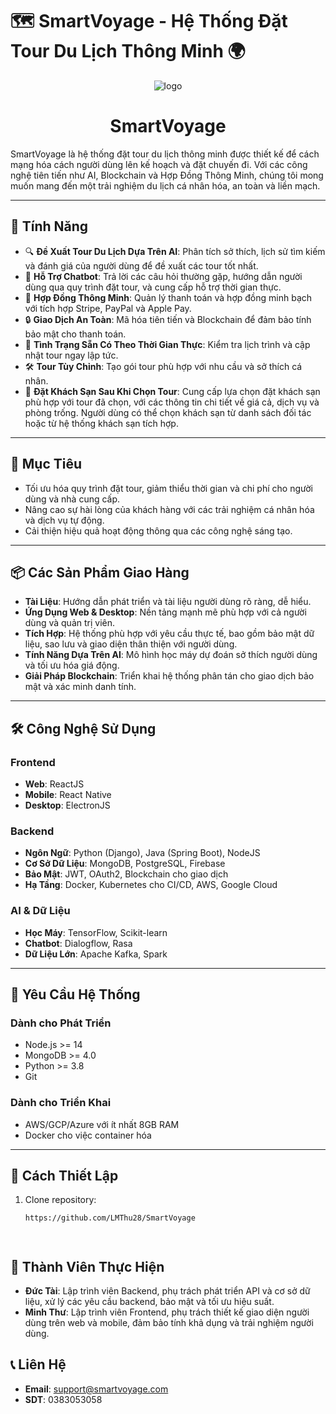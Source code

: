 # 🗺️ SmartVoyage - Hệ Thống Đặt Tour Du Lịch Thông Minh 🌍

<p align="center">
  <img src="https://github.com/user-attachments/assets/ce894ec5-f187-486d-b95d-7c1b1b6ac023" alt="logo" />
  <br />
  <h1 align="center"><strong>SmartVoyage</strong></h1>
</p>

SmartVoyage là hệ thống đặt tour du lịch thông minh được thiết kế để cách mạng hóa cách người dùng lên kế hoạch và đặt chuyến đi. Với các công nghệ tiên tiến như AI, Blockchain và Hợp Đồng Thông Minh, chúng tôi mong muốn mang đến một trải nghiệm du lịch cá nhân hóa, an toàn và liền mạch.

---

## 🚀 Tính Năng
- 🔍 **Đề Xuất Tour Du Lịch Dựa Trên AI**: Phân tích sở thích, lịch sử tìm kiếm và đánh giá của người dùng để đề xuất các tour tốt nhất.
- 🤖 **Hỗ Trợ Chatbot**: Trả lời các câu hỏi thường gặp, hướng dẫn người dùng qua quy trình đặt tour, và cung cấp hỗ trợ thời gian thực.
- 🔗 **Hợp Đồng Thông Minh**: Quản lý thanh toán và hợp đồng minh bạch với tích hợp Stripe, PayPal và Apple Pay.
- 🔒 **Giao Dịch An Toàn**: Mã hóa tiên tiến và Blockchain để đảm bảo tính bảo mật cho thanh toán.
- 📅 **Tình Trạng Sẵn Có Theo Thời Gian Thực**: Kiểm tra lịch trình và cập nhật tour ngay lập tức.
- 🛠️ **Tour Tùy Chỉnh**: Tạo gói tour phù hợp với nhu cầu và sở thích cá nhân.
- 🏨 **Đặt Khách Sạn Sau Khi Chọn Tour**: Cung cấp lựa chọn đặt khách sạn phù hợp với tour đã chọn, với các thông tin chi tiết về giá cả, dịch vụ và phòng trống. Người dùng có thể chọn khách sạn từ danh sách đối tác hoặc từ hệ thống khách sạn tích hợp.


---

## 🎯 Mục Tiêu
- Tối ưu hóa quy trình đặt tour, giảm thiểu thời gian và chi phí cho người dùng và nhà cung cấp.
- Nâng cao sự hài lòng của khách hàng với các trải nghiệm cá nhân hóa và dịch vụ tự động.
- Cải thiện hiệu quả hoạt động thông qua các công nghệ sáng tạo.

---

## 📦 Các Sản Phẩm Giao Hàng
- **Tài Liệu**: Hướng dẫn phát triển và tài liệu người dùng rõ ràng, dễ hiểu.
- **Ứng Dụng Web & Desktop**: Nền tảng mạnh mẽ phù hợp với cả người dùng và quản trị viên.
- **Tích Hợp**: Hệ thống phù hợp với yêu cầu thực tế, bao gồm bảo mật dữ liệu, sao lưu và giao diện thân thiện với người dùng.
- **Tính Năng Dựa Trên AI**: Mô hình học máy dự đoán sở thích người dùng và tối ưu hóa giá động.
- **Giải Pháp Blockchain**: Triển khai hệ thống phân tán cho giao dịch bảo mật và xác minh danh tính.

---

## 🛠️ Công Nghệ Sử Dụng
### **Frontend**
- **Web**: ReactJS
- **Mobile**: React Native
- **Desktop**: ElectronJS
### **Backend**
- **Ngôn Ngữ**: Python (Django), Java (Spring Boot), NodeJS
- **Cơ Sở Dữ Liệu**: MongoDB, PostgreSQL, Firebase
- **Bảo Mật**: JWT, OAuth2, Blockchain cho giao dịch
- **Hạ Tầng**: Docker, Kubernetes cho CI/CD, AWS, Google Cloud

### **AI & Dữ Liệu**
- **Học Máy**: TensorFlow, Scikit-learn
- **Chatbot**: Dialogflow, Rasa
- **Dữ Liệu Lớn**: Apache Kafka, Spark

---

## 🌟 Yêu Cầu Hệ Thống
### **Dành cho Phát Triển**
- Node.js >= 14
- MongoDB >= 4.0
- Python >= 3.8
- Git

### **Dành cho Triển Khai**
- AWS/GCP/Azure với ít nhất 8GB RAM
- Docker cho việc container hóa

---

## 📖 Cách Thiết Lập
1. Clone repository:
   ```bash
   https://github.com/LMThu28/SmartVoyage



   
## 👥 Thành Viên Thực Hiện

- **Đức Tài**: Lập trình viên Backend, phụ trách phát triển API và cơ sở dữ liệu, xử lý các yêu cầu backend, bảo mật và tối ưu hiệu suất.
- **Minh Thư**: Lập trình viên Frontend, phụ trách thiết kế giao diện người dùng trên web và mobile, đảm bảo tính khả dụng và trải nghiệm người dùng.


## 📞 Liên Hệ
- **Email**: support@smartvoyage.com
- **SDT**: 0383053058

